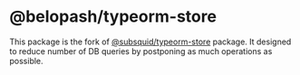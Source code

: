 # @belopash/typeorm-store

This package is the fork of [@subsquid/typeorm-store](https://github.com/subsquid/squid-sdk/tree/master/typeorm/typeorm-store) package. It designed to reduce number of DB queries by postponing as much operations as possible.